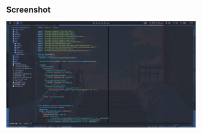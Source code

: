 ## Screenshot 
<img src="https://github.com/Nicardpop/nvim-config/blob/main/assets/nvim-setup.png"/>

